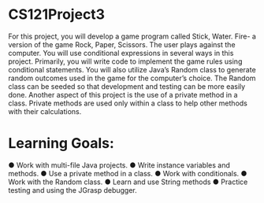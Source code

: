 # CS121Project3

For this project, you will develop a game program called Stick, Water. Fire- a version of the
game Rock, Paper, Scissors. The user plays against the computer. You will use conditional
expressions in several ways in this project. Primarily, you will write code to implement the game
rules using conditional statements. You will also utilize Java’s Random class to generate random
outcomes used in the game for the computer’s choice. The Random class can be seeded so
that development and testing can be more easily done. Another aspect of this project is the use
of a private method in a class. Private methods are used only within a class to help other
methods with their calculations.

# Learning Goals:

● Work with multi-file Java projects.
● Write instance variables and methods.
● Use a private method in a class.
● Work with conditionals.
● Work with the Random class.
● Learn and use String methods
● Practice testing and using the JGrasp debugger.
